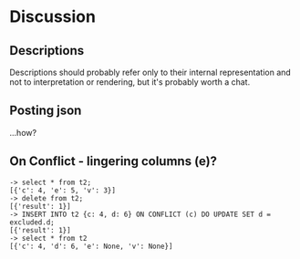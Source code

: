 # Discussion

## Descriptions

Descriptions should probably refer only to their internal representation and not to interpretation or rendering, but
it's probably worth a chat.

## Posting json

...how?

## On Conflict - lingering columns (e)?

```
-> select * from t2;
[{'c': 4, 'e': 5, 'v': 3}]
-> delete from t2;
[{'result': 1}]
-> INSERT INTO t2 {c: 4, d: 6} ON CONFLICT (c) DO UPDATE SET d = excluded.d;
[{'result': 1}]
-> select * from t2
[{'c': 4, 'd': 6, 'e': None, 'v': None}]
```
